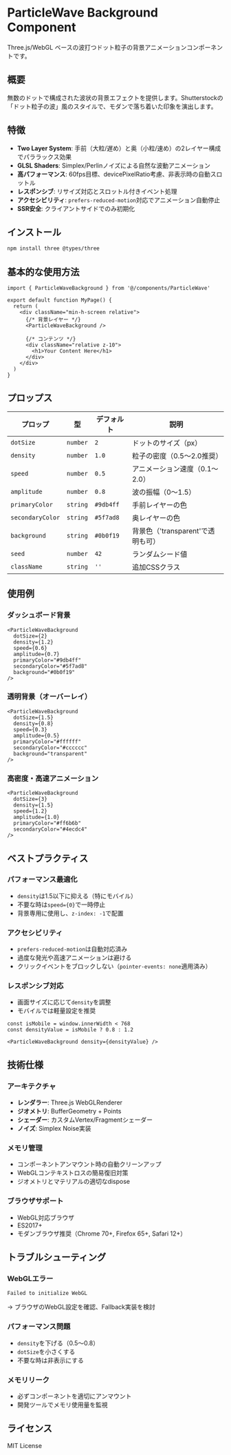# ParticleWave Background Component

Three.js/WebGL ベースの波打つドット粒子の背景アニメーションコンポーネントです。

## 概要

無数のドットで構成された波状の背景エフェクトを提供します。Shutterstockの「ドット粒子の波」風のスタイルで、モダンで落ち着いた印象を演出します。

## 特徴

- **Two Layer System**: 手前（大粒/遅め）と奥（小粒/速め）の2レイヤー構成でパララックス効果
- **GLSL Shaders**: Simplex/Perlinノイズによる自然な波動アニメーション
- **高パフォーマンス**: 60fps目標、devicePixelRatio考慮、非表示時の自動スロットル
- **レスポンシブ**: リサイズ対応とスロットル付きイベント処理
- **アクセシビリティ**: `prefers-reduced-motion`対応でアニメーション自動停止
- **SSR安全**: クライアントサイドでのみ初期化

## インストール

```bash
npm install three @types/three
```

## 基本的な使用方法

```tsx
import { ParticleWaveBackground } from '@/components/ParticleWave'

export default function MyPage() {
  return (
    <div className="min-h-screen relative">
      {/* 背景レイヤー */}
      <ParticleWaveBackground />

      {/* コンテンツ */}
      <div className="relative z-10">
        <h1>Your Content Here</h1>
      </div>
    </div>
  )
}
```

## プロップス

| プロップ | 型 | デフォルト | 説明 |
|----------|----|-----------|----- |
| `dotSize` | `number` | `2` | ドットのサイズ（px） |
| `density` | `number` | `1.0` | 粒子の密度（0.5〜2.0推奨） |
| `speed` | `number` | `0.5` | アニメーション速度（0.1〜2.0） |
| `amplitude` | `number` | `0.8` | 波の振幅（0〜1.5） |
| `primaryColor` | `string` | `#9db4ff` | 手前レイヤーの色 |
| `secondaryColor` | `string` | `#5f7ad8` | 奥レイヤーの色 |
| `background` | `string` | `#0b0f19` | 背景色（'transparent'で透明も可） |
| `seed` | `number` | `42` | ランダムシード値 |
| `className` | `string` | `''` | 追加CSSクラス |

## 使用例

### ダッシュボード背景
```tsx
<ParticleWaveBackground
  dotSize={2}
  density={1.2}
  speed={0.6}
  amplitude={0.7}
  primaryColor="#9db4ff"
  secondaryColor="#5f7ad8"
  background="#0b0f19"
/>
```

### 透明背景（オーバーレイ）
```tsx
<ParticleWaveBackground
  dotSize={1.5}
  density={0.8}
  speed={0.3}
  amplitude={0.5}
  primaryColor="#ffffff"
  secondaryColor="#cccccc"
  background="transparent"
/>
```

### 高密度・高速アニメーション
```tsx
<ParticleWaveBackground
  dotSize={3}
  density={1.5}
  speed={1.2}
  amplitude={1.0}
  primaryColor="#ff6b6b"
  secondaryColor="#4ecdc4"
/>
```

## ベストプラクティス

### パフォーマンス最適化
- `density`は1.5以下に抑える（特にモバイル）
- 不要な時は`speed={0}`で一時停止
- 背景専用に使用し、`z-index: -1`で配置

### アクセシビリティ
- `prefers-reduced-motion`は自動対応済み
- 過度な発光や高速アニメーションは避ける
- クリックイベントをブロックしない（`pointer-events: none`適用済み）

### レスポンシブ対応
- 画面サイズに応じて`density`を調整
- モバイルでは軽量設定を推奨

```tsx
const isMobile = window.innerWidth < 768
const densityValue = isMobile ? 0.8 : 1.2

<ParticleWaveBackground density={densityValue} />
```

## 技術仕様

### アーキテクチャ
- **レンダラー**: Three.js WebGLRenderer
- **ジオメトリ**: BufferGeometry + Points
- **シェーダー**: カスタムVertex/Fragmentシェーダー
- **ノイズ**: Simplex Noise実装

### メモリ管理
- コンポーネントアンマウント時の自動クリーンアップ
- WebGLコンテキストロスの簡易復旧対策
- ジオメトリとマテリアルの適切なdispose

### ブラウザサポート
- WebGL対応ブラウザ
- ES2017+
- モダンブラウザ推奨（Chrome 70+, Firefox 65+, Safari 12+）

## トラブルシューティング

### WebGLエラー
```
Failed to initialize WebGL
```
→ ブラウザのWebGL設定を確認、Fallback実装を検討

### パフォーマンス問題
- `density`を下げる（0.5〜0.8）
- `dotSize`を小さくする
- 不要な時は非表示にする

### メモリリーク
- 必ずコンポーネントを適切にアンマウント
- 開発ツールでメモリ使用量を監視

## ライセンス

MIT License